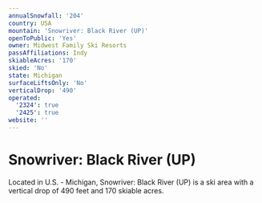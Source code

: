 ```yaml
---
annualSnowfall: '204'
country: USA
mountain: 'Snowriver: Black River (UP)'
openToPublic: 'Yes'
owner: Midwest Family Ski Resorts
passAffiliations: Indy
skiableAcres: '170'
skied: 'No'
state: Michigan
surfaceLiftsOnly: 'No'
verticalDrop: '490'
operated:
  '2324': true
  '2425': true
website: ''
---
```



# Snowriver: Black River (UP)

Located in U.S. - Michigan, Snowriver: Black River (UP) is a ski area with a vertical drop of 490 feet and 170 skiable acres.

